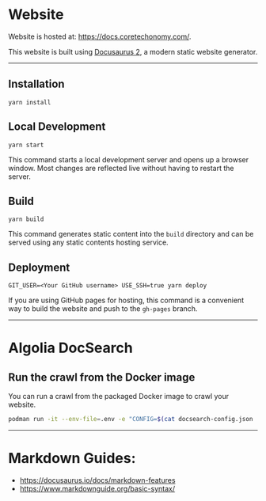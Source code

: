 # Website

Website is hosted at: https://docs.coretechonomy.com/.

This website is built using [Docusaurus 2](https://docusaurus.io/), a modern static website generator.

---

## Installation

```console
yarn install
```

## Local Development

```console
yarn start
```

This command starts a local development server and opens up a browser window. Most changes are reflected live without having to restart the server.

## Build

```console
yarn build
```

This command generates static content into the `build` directory and can be served using any static contents hosting service.

## Deployment

```console
GIT_USER=<Your GitHub username> USE_SSH=true yarn deploy
```

If you are using GitHub pages for hosting, this command is a convenient way to build the website and push to the `gh-pages` branch.

---

# Algolia DocSearch
## Run the crawl from the Docker image

You can run a crawl from the packaged Docker image to crawl your website.

```bash
podman run -it --env-file=.env -e "CONFIG=$(cat docsearch-config.json | jq -r tostring)" algolia/docsearch-scraper
```

---

# Markdown Guides:

- https://docusaurus.io/docs/markdown-features
- https://www.markdownguide.org/basic-syntax/
